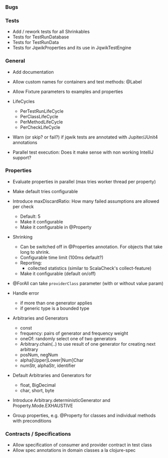 ### Bugs

### Tests

- Add / rework tests for all Shrinkables
- Tests for TestRunDatabase
- Tests for TestRunData
- Tests for JqwikProperties and its use in JqwikTestEngine

### General

- Add documentation

- Allow custom names for containers and test methods: @Label

- Allow Fixture parameters to examples and properties

- LifeCycles
  - PerTestRunLifeCycle
  - PerClassLifeCycle
  - PerMethodLifeCycle
  - PerCheckLifeCycle

- Warn (or skip? or fail?) if jqwik tests are annotated with Jupiter/JUnit4 annotations

- Parallel test execution: Does it make sense with non working IntelliJ support?

### Properties

- Evaluate properties in parallel (max tries worker thread per property)

- Make default tries configurable
- Introduce maxDiscardRatio: How many failed assumptions are allowed per check
  - Default: 5
  - Make it configurable
  - Make it configurable in @Property

- Shrinking
  - Can be switched off in @Properties annotation. For objects that take long to shrink.
  - Configurable time limit (100ms default?)
  - Reporting:
    - collected statistics (similar to ScalaCheck's collect-feature)
  - Make it configurable (default on/off)

- @ForAll can take `providerClass` parameter (with or without value param)

- Handle error
  - if more than one generator applies
  - if generic type is a bounded type

- Arbitraries and Generators
  - const
  - frequency: pairs of generator and frequency weight
  - oneOf: randomly select one of two generators
  - Arbitrary.chain(..) to use result of one generator for creating next arbitrary
  - posNum, negNum
  - alpha[Upper|Lower|Num]Char
  - numStr, alphaStr, identifier

- Default Arbitraries and Generators for
  - float, BigDecimal
  - char, short, byte


- Introduce Arbitrary.deterministicGenerator and Property.Mode.EXHAUSTIVE

- Group properties, e.g. @Property for classes and individual methods with preconditions

### Contracts / Specifications

- Allow specification of consumer and provider contract in test class
- Allow spec annotations in domain classes a la clojure-spec
